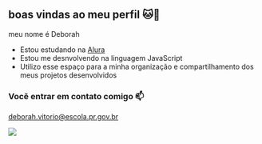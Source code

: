 ## boas vindas ao meu perfil 🐱💙

meu nome é Deborah

- Estou estudando na [Alura](https://www.alura.com.br)
- Estou me desnvolvendo na linguagem JavaScript
- Utilizo esse espaço para a minha organização e compartilhamento dos meus projetos desenvolvidos

### Vocẽ entrar em contato comigo 📫
deborah.vitorio@escola.pr.gov.br

![](https://media1.tenor.com/m/NBLqK1N-L8sAAAAC/ellie-tlou2.gif)
